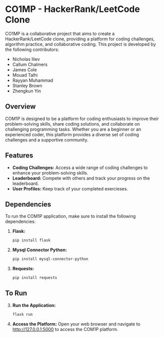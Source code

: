 # CO1MP - HackerRank/LeetCode Clone

CO1MP is a collaborative project that aims to create a HackerRank/LeetCode clone, providing a platform for coding challenges, algorithm practice, and collaborative coding. This project is developed by the following contributors:

- Nicholas Iliev
- Callum Chalmers
- James Cole
- Mouad Talhi
- Rayyan Muhammad
- Stanley Brown
- Zhengkun Yin

## Overview

COM1P is designed to be a platform for coding enthusiasts to improve their problem-solving skills, share coding solutions, and collaborate on challenging programming tasks. Whether you are a beginner or an experienced coder, this platform provides a diverse set of coding challenges and a supportive community.

## Features

- **Coding Challenges:** Access a wide range of coding challenges to enhance your problem-solving skills.
- **Leaderboard:** Compete with others and track your progress on the leaderboard.
- **User Profiles:** Keep track of your completed exercieses.

## Dependencies

To run the COM1P application, make sure to install the following dependencies:

1. **Flask:**
   ```bash
   pip install flask
   ```
2. **Mysql Connector Python:**
   ```bash
   pip install mysql-connector-python
   ```
3. **Requests:**
   ```bash
   pip install requests
   ```
## To Run

3. **Run the Application:**
   ```bash
   flask run
   ```
3. **Access the Platform:**
   Open your web browser and navigate to http://127.0.0.1:5000 to access the COM1P platform.
